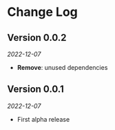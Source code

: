 Change Log
==========

## Version 0.0.2

_2022-12-07_

* **Remove**: unused dependencies

## Version 0.0.1

_2022-12-07_

* First alpha release
